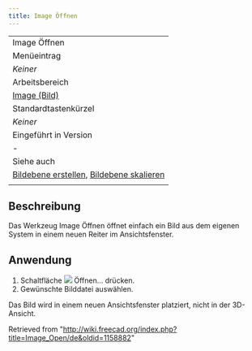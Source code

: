 ```yaml
---
title: Image Öffnen
---
```

|  |
| --- |
| Image Öffnen |
| Menüeintrag |
| *Keiner* |
| Arbeitsbereich |
| [Image (Bild)](/Image_Workbench/de "Image Workbench/de") |
| Standardtastenkürzel |
| *Keiner* |
| Eingeführt in Version |
| - |
| Siehe auch |
| [Bildebene erstellen](/Image_CreateImagePlane/de "Image CreateImagePlane/de"), [Bildebene skalieren](/Image_Scaling/de "Image Scaling/de") |
|  |

## Beschreibung

Das Werkzeug Image Öffnen öffnet einfach ein Bild aus dem eigenen System in einem neuen Reiter im Ansichtsfenster.

## Anwendung

1. Schaltfläche ![](/images/Image_Open.svg) Öffnen... drücken.
2. Gewünschte Bilddatei auswählen.

Das Bild wird in einem neuen Ansichtsfenster platziert, nicht in der 3D-Ansicht.

Retrieved from "<http://wiki.freecad.org/index.php?title=Image_Open/de&oldid=1158882>"